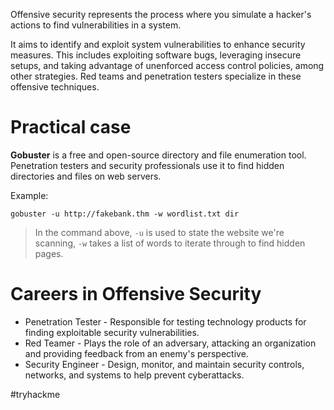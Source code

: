 Offensive security represents the process where you simulate a hacker's actions to find vulnerabilities in a system.

It aims to identify and exploit system vulnerabilities to enhance security measures. This includes exploiting software bugs, leveraging insecure setups, and taking advantage of unenforced access control policies, among other strategies. Red teams and penetration testers specialize in these offensive techniques.

# Practical case
**Gobuster** is a free and open-source directory and file enumeration tool. Penetration testers and security professionals use it to find hidden directories and files on web servers.

Example:
```shell
gobuster -u http://fakebank.thm -w wordlist.txt dir
```

> In the command above, `-u` is used to state the website we're scanning, `-w` takes a list of words to iterate through to find hidden pages.

# Careers in Offensive Security
- Penetration Tester - Responsible for testing technology products for finding exploitable security vulnerabilities.
- Red Teamer - Plays the role of an adversary, attacking an organization and providing feedback from an enemy's perspective.
- Security Engineer - Design, monitor, and maintain security controls, networks, and systems to help prevent cyberattacks.

#tryhackme